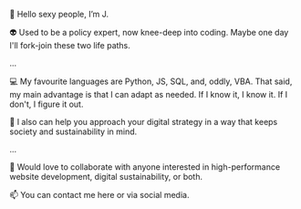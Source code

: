 👋 Hello sexy people, I’m J.

👽 Used to be a policy expert, now knee-deep into coding. Maybe one day I'll fork-join these two life paths. 

...

💻 My favourite languages are Python, JS, SQL, and, oddly, VBA. That said, my main advantage is that I can adapt as needed. If I know it, I know it. If I don't, I figure it out.

🌱 I also can help you approach your digital strategy in a way that keeps society and sustainability in mind.

...

💞 Would love to collaborate with anyone interested in high-performance website development, digital sustainability, or both.

📫 You can contact me here or via social media.

<!---
jbolns/jbolns is a ✨ special ✨ repository because its `README.md` (this file) appears on your GitHub profile.
You can click the Preview link to take a look at your changes.
--->
